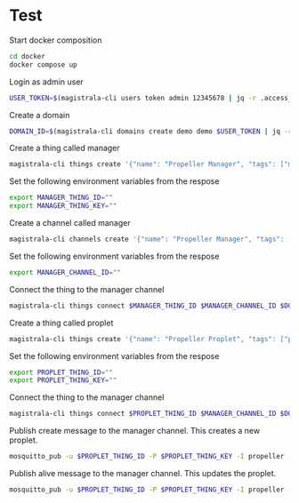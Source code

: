 # Test

Start docker composition

```bash
cd docker
docker compose up
```

Login as admin user

```bash
USER_TOKEN=$(magistrala-cli users token admin 12345678 | jq -r .access_token)
```

Create a domain

```bash
DOMAIN_ID=$(magistrala-cli domains create demo demo $USER_TOKEN | jq -r .id)
```

Create a thing called manager

```bash
magistrala-cli things create '{"name": "Propeller Manager", "tags": ["manager", "propeller"], "status": "enabled"}' $DOMAIN_ID $USER_TOKEN
```

Set the following environment variables from the respose

```bash
export MANAGER_THING_ID=""
export MANAGER_THING_KEY=""
```

Create a channel called manager

```bash
magistrala-cli channels create '{"name": "Propeller Manager", "tags": ["manager", "propeller"], "status": "enabled"}' $DOMAIN_ID $USER_TOKEN
```

Set the following environment variables from the respose

```bash
export MANAGER_CHANNEL_ID=""
```

Connect the thing to the manager channel

```bash
magistrala-cli things connect $MANAGER_THING_ID $MANAGER_CHANNEL_ID $DOMAIN_ID $USER_TOKEN
```

Create a thing called proplet

```bash
magistrala-cli things create '{"name": "Propeller Proplet", "tags": ["proplet", "propeller"], "status": "enabled"}' $DOMAIN_ID $USER_TOKEN
```

Set the following environment variables from the respose

```bash
export PROPLET_THING_ID=""
export PROPLET_THING_KEY=""
```

Connect the thing to the manager channel

```bash
magistrala-cli things connect $PROPLET_THING_ID $MANAGER_CHANNEL_ID $DOMAIN_ID $USER_TOKEN
```

Publish create message to the manager channel. This creates a new proplet.

```bash
mosquitto_pub -u $PROPLET_THING_ID -P $PROPLET_THING_KEY -I propeller -t channels/$MANAGER_CHANNEL_ID/messages/control/proplet/create -h localhost -m "{\"proplet_id\": \"$PROPLET_THING_ID\", \"name\": \"proplet-1\"}"
```

Publish alive message to the manager channel. This updates the proplet.

```bash
mosquitto_pub -u $PROPLET_THING_ID -P $PROPLET_THING_KEY -I propeller -t channels/$MANAGER_CHANNEL_ID/messages/control/proplet/alive -h localhost -m "{\"proplet_id\": \"$PROPLET_THING_ID\"}"
```

